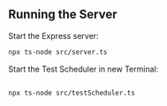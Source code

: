 ## **Running the Server**

Start the Express server:

```bash
npx ts-node src/server.ts

```
Start the Test Scheduler in new Terminal:

```bash

npx ts-node src/testScheduler.ts
